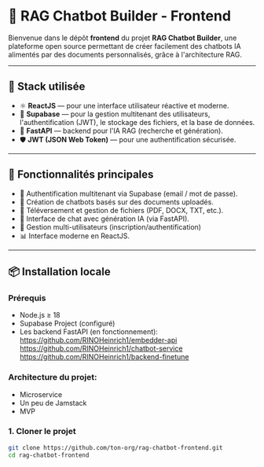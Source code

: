 # 🤖 RAG Chatbot Builder - Frontend

Bienvenue dans le dépôt **frontend** du projet **RAG Chatbot Builder**, une plateforme open source permettant de créer facilement des chatbots IA alimentés par des documents personnalisés, grâce à l'architecture RAG.

---

## 🧩 Stack utilisée

- ⚛️ **ReactJS** — pour une interface utilisateur réactive et moderne.
- 🐘 **Supabase** — pour la gestion multitenant des utilisateurs, l'authentification (JWT), le stockage des fichiers, et la base de données.
- 🧠 **FastAPI** — backend pour l'IA RAG (recherche et génération).
- 🛡️ **JWT (JSON Web Token)** — pour une authentification sécurisée.

---

## 🚀 Fonctionnalités principales

- 🔐 Authentification multitenant via Supabase (email / mot de passe).
- 🧠 Création de chatbots basés sur des documents uploadés.
- 📁 Téléversement et gestion de fichiers (PDF, DOCX, TXT, etc.).
- 💬 Interface de chat avec génération IA (via FastAPI).
- 🏢 Gestion multi-utilisateurs (inscription/authentification) 
- 📊 Interface moderne en ReactJS.

---

## 📦 Installation locale

### Prérequis

- Node.js ≥ 18
- Supabase Project (configuré)
- Les backend FastAPI (en fonctionnement):
https://github.com/RINOHeinrich1/embedder-api
https://github.com/RINOHeinrich1/chatbot-service
https://github.com/RINOHeinrich1/backend-finetune

### Architecture du projet:
- Microservice
- Un peu de Jamstack
- MVP
### 1. Cloner le projet

```bash
git clone https://github.com/ton-org/rag-chatbot-frontend.git
cd rag-chatbot-frontend
